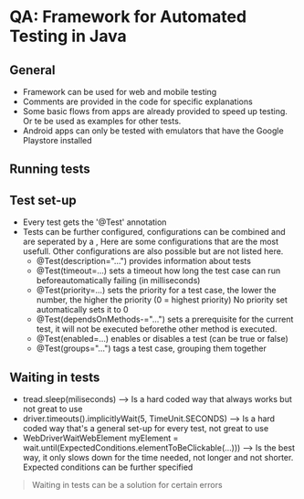 # QA: Framework for Automated Testing in Java

## General
- Framework can be used for web and mobile testing
- Comments are provided in the code for specific explanations
- Some basic flows from apps are already provided to speed up testing. Or te be used as examples for other tests.
- Android apps can only be tested with emulators that have the Google Playstore installed

## Running tests

## Test set-up
- Every test gets the '@Test' annotation
- Tests can be further configured, configurations can be combined and are seperated by a , Here are some configurations that are the most usefull. Other configurations are also possible but are not listed here.
   -  @Test(description="...") provides information about tests
   -  @Test(timeout=...) sets a timeout how long the test case can run beforeautomatically failing (in milliseconds)
   -  @Test(priority=...) sets the priority for a test case, the lower the number, the higher the priority (0 = highest priority) No priority set automatically sets it to 0
   -  @Test(dependsOnMethods-="...") sets a prerequisite for the current test, it will not be executed beforethe other method is executed.
   -  @Test(enabled=...) enables or disables a test (can be true or false)
   -  @Test(groups="...") tags a test case, grouping them together

## Waiting in tests
- tread.sleep(miliseconds) --> Is a hard coded way that always works but not great to use
- driver.timeouts().implicitlyWait(5, TimeUnit.SECONDS) --> Is a hard coded way that's a general set-up for every test, not great to use
- WebDriverWaitWebElement myElement = wait.until(ExpectedConditions.elementToBeClickable(...))) --> Is the best way, it only slows down for the time needed, not longer and not shorter. Expected conditions can be further specified

> Waiting in tests can be a solution for certain errors
